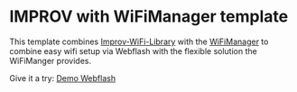 # IMPROV with WiFiManager template
This template combines [Improv-WiFi-Library](https://github.com/jnthas/Improv-WiFi-Library/) with the [WiFiManager](https://github.com/tzapu/WiFiManager) to combine easy wifi setup via Webflash with the flexible solution the WiFiManger provides.

Give it a try: [Demo Webflash](https://thenitek.github.io/Improv-Wifi-Manager/)